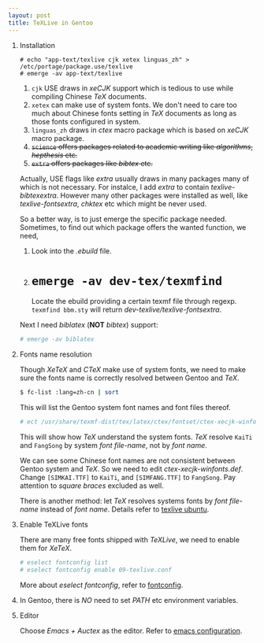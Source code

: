 ```yaml
---
layout: post
title: TeXLive in Gentoo
---
```

1. Installation

    ```
    # echo "app-text/texlive cjk xetex linguas_zh" > /etc/portage/package.use/texlive
    # emerge -av app-text/texlive
    ```

    1. `cjk` USE draws in *xeCJK* support which is tedious to use while compiling Chinese *TeX* documents.
    2. `xetex` can make use of system fonts. We don't need to care too much about Chinese fonts setting in *TeX* documents as long as those fonts configured in system.
    3. `linguas_zh` draws in *ctex* macro package which is based on *xeCJK* macro package.
    4. <s>`science` offers packages related to academic writing like *algorithms*, *hepthesis* etc.</s>
    5. <s>`extra` offers packages like *bibtex* etc.</s>

    Actually, USE flags like *extra* usually draws in many packages many of which is not necessary. For instalce, I add *extra* to contain *texlive-bibtexextra*. However many other packages were installed as well, like *texlive-fontsextra*, *chktex* etc which might be never used.

    So a better way, is to just emerge the specific package needed. Sometimes, to find out which package offers the wanted function, we need,
    
    1. Look into the *.ebuild* file.
    2. # `emerge -av dev-tex/texmfind`

        Locate the ebuild providing a certain texmf file through regexp. `texmfind bbm.sty` will return *dev-texlive/texlive-fontsextra*.
	
    Next I need *biblatex* (**NOT** *bibtex*) support:

    ```bash
    # emerge -av biblatex
    ```
2. Fonts name resolution

    Though *XeTeX* and *CTeX* make use of system fonts, we need to make sure the fonts name is correctly resolved between Gentoo and *TeX*.

    ```bash
    $ fc-list :lang=zh-cn | sort
    ```
    This will list the Gentoo system font names and font files thereof.

    ```bash
    # ect /usr/share/texmf-dist/tex/latex/ctex/fontset/ctex-xecjk-winfonts.def
    ```
    This will show how *TeX* understand the system fonts. *TeX* resolve `KaiTi` and `FangSong` by system *font file-name*, not by *font name*.

    We can see some Chinese font names are not consistent between Gentoo system and *TeX*. So we need to edit *ctex-xecjk-winfonts.def*. Change `[SIMKAI.TTF]` to `KaiTi`, and `[SIMFANG.TTF]` to `FangSong`. Pay attention to *square braces* excluded as well.

    There is another method: let *TeX* resolves systems fonts by *font file-name* instead of *font name*. Details refer to [texlive ubuntu](http://www.fangxiang.tk/2015/02/03/TeXLive-2014-Ubuntu-Installation/).
3. Enable TeXLive fonts

    There are many free fonts shipped with *TeXLive*, we need to enable them for *XeTeX*.

    ```bash
    # eselect fontconfig list
    # eselect fontconfig enable 09-texlive.conf
    ```
    More about *eselect fontconfig*, refer to [fontconfig](http://www.fangxiang.tk/2015/04/13/fontconfig/).
4. In Gentoo, there is *NO* need to set *PATH* etc environment variables.
5. Editor

    Choose *Emacs + Auctex* as the editor. Refer to [emacs configuration](http://www.fangxiang.tk/2014/07/12/emacs-configuration/).
